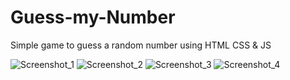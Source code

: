 # Guess-my-Number
Simple game to guess a random number using HTML CSS &amp; JS

![Screenshot_1](https://github.com/gustavommcv/Guess-my-Number/assets/88604190/f6a27255-2ef0-41ed-829f-fd69b709235d)
![Screenshot_2](https://github.com/gustavommcv/Guess-my-Number/assets/88604190/54afe348-95aa-4bef-adae-8b215b032bdd)
![Screenshot_3](https://github.com/gustavommcv/Guess-my-Number/assets/88604190/b22f2e9c-5356-4392-b81f-3d0f4c4e7010)
![Screenshot_4](https://github.com/gustavommcv/Guess-my-Number/assets/88604190/304ec496-f9b1-4a1e-b48b-329f53ab752b)
